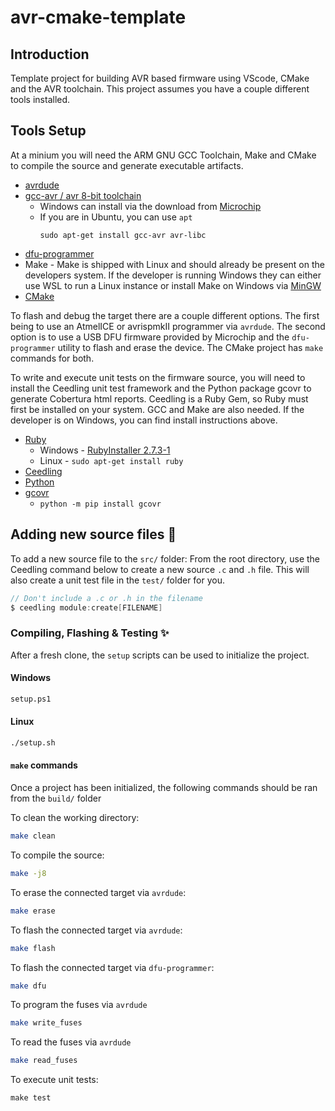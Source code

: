 # avr-cmake-template

## Introduction
Template project for building AVR based firmware using VScode, CMake and the AVR toolchain. This project assumes you have a couple different tools installed.

## Tools Setup
At a minium you will need the ARM GNU GCC Toolchain, Make and CMake to compile the source and generate executable artifacts.
-   [avrdude](https://github.com/avrdudes/avrdude)
-   [gcc-avr / avr 8-bit toolchain]()
    - Windows can install via the download from [Microchip](https://www.microchip.com/en-us/tools-resources/develop/microchip-studio/gcc-compilers)
    - If you are in Ubuntu, you can use ```apt```
        ```shell
        sudo apt-get install gcc-avr avr-libc
        ```
-   [dfu-programmer](https://dfu-programmer.github.io/)
-   Make -  Make is shipped with Linux and should already be present on the developers system. If the developer is running Windows they can either use WSL to run a Linux instance or install Make on Windows via [MinGW](https://sourceforge.net/projects/mingw/)
-   [CMake](https://cmake.org/download/)

To flash and debug the target there are a couple different options. The first being to use an AtmelICE or avrispmkII programmer via ```avrdude```. The second option is to use a USB DFU firmware provided by Microchip and the ```dfu-programmer``` utility to flash and erase the device. The CMake project has ```make``` commands for both.

To write and execute unit tests on the firmware source, you will need to install the Ceedling unit test framework and the Python package gcovr to generate Cobertura html reports. Ceedling is a Ruby Gem, so Ruby must first be installed on your system. GCC and Make are also needed. If the developer is on Windows, you can find install instructions above.
-   [Ruby](https://www.ruby-lang.org)
    - Windows - [RubyInstaller 2.7.3-1](https://github.com/oneclick/rubyinstaller2/releases/download/RubyInstaller-2.7.3-1/rubyinstaller-2.7.3-1-x64.exe)
    - Linux - ```sudo apt-get install ruby```
-   [Ceedling](http://www.throwtheswitch.org/ceedling)
-   [Python](https://www.python.org/downloads/)
-   [gcovr](https://gcovr.com/en/stable/)
    - ```python -m pip install gcovr```

## Adding new source files 📁
To add a new source file to the ```src/``` folder: From the root directory, use the Ceedling command below to create a new source ```.c``` and ```.h``` file. This will also create a unit test file in the ```test/``` folder for you.
```c
// Don't include a .c or .h in the filename
$ ceedling module:create[FILENAME]
```

### Compiling, Flashing & Testing ✨
After a fresh clone, the ```setup``` scripts can be used to initialize the project.
#### Windows
```bash
setup.ps1
```
#### Linux
```bash
./setup.sh
```

#### ```make``` commands
Once a project has been initialized, the following commands should be ran from the ```build/``` folder

To clean the working directory:
```bash
make clean
```

To compile the source:
```bash
make -j8
```

To erase the connected target via ```avrdude```:
```bash
make erase
```

To flash the connected target via ```avrdude```:
```bash
make flash
```

To flash the connected target via ```dfu-programmer```:
```bash
make dfu
```

To program the fuses via ```avrdude```
```bash
make write_fuses
```

To read the fuses via ```avrdude```
```bash
make read_fuses
```

To execute unit tests:
```console
make test
